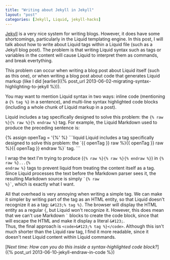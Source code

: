 ```yaml
---
title: "Writing about Jekyll in Jekyll"
layout: "post"
categories: [Jekyll, Liquid, jekyll-hacks]
---
```


[Jekyll](http://jekyllrb.com) is a very nice system for writing blogs.  However, it does have some shortcomings, particularly in the Liquid templating engine.  In this post, I will talk about how to write about Liquid tags within a Liquid file (such as a Jekyll blog post).  The problem is that writing Liquid syntax such as tags or variables in the content will cause Liquid to interpret them as commands, and break evertything.

This problem can occur when writing a blog post about Liquid itself (such as this one), or when writing a blog post about code that generates Liquid markup (like I did [earlier]({% post_url 2013-06-02-migrating-syntax-highlighting-to-jekyll %})).

You may want to mention Liquid syntax in two ways: inline code (mentioning a <code>&#123;% tag %}</code> in a sentence), and multi-line syntax highlighted code blocks (including a whole chunk of Liquid markup in a post).

Liquid includes a tag specifically designed to solve this problem: the `{% raw %}{% raw %}{% endraw %}` tag.  For example, the Liquid Markdown used to produce the preceding sentence is:

<div class="small"></div>
{% assign openTag = '{%' %}
```liquid
Liquid includes a tag specifically designed to solve this problem: 
the `{{ openTag }} raw %}{{ openTag }} raw %}{{ openTag }} endraw %}` tag.
```

I wrap the text I'm trying to produce (`{% raw %}{% raw %}{% endraw %}`) in <code>&#123;% raw %}...&#123;% endraw %}</code> tags to prevent liquid from treating the content itself as a tag.  Since Liquid processes the text before the Markdown parser sees it, the resulting Markdown source is simply <code>&#96;&#123;% raw %}&#96;</code>, which is exactly what I want.

All that overhead is very annoying when writing a simple tag.  We can make it simpler by writing part of the tag as an HTML entity, so that Liquid doesn't recognize it as a tag: `&#123;% tag %}`.  The browser will display the HTML entity as a regular `{`, but Liquid won't recognize it.  However, this does mean that we can't use Markdown <code>&#96;</code> blocks to create the code block, since that will escape the HTML and make it display a literal `&#123;`.  
Thus, the final approach is `<code>&#123;% tag %}</code>`.  Although this isn't much shorter than the Liquid raw tag, I find it more readable, since it doesn't nest Liquid content within Liquid commands.

[_Next time: How can you do this inside a syntax-highlighted code block?_]({% post_url 2013-06-10-jekyll-endraw-in-code %})